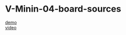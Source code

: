 # V-Minin-04-board-sources

[demo](https://skirnevskyialeksandr.github.io/V-Minin-04-board-sources/)  
[video](https://vladilen.ru/marathon/board)
